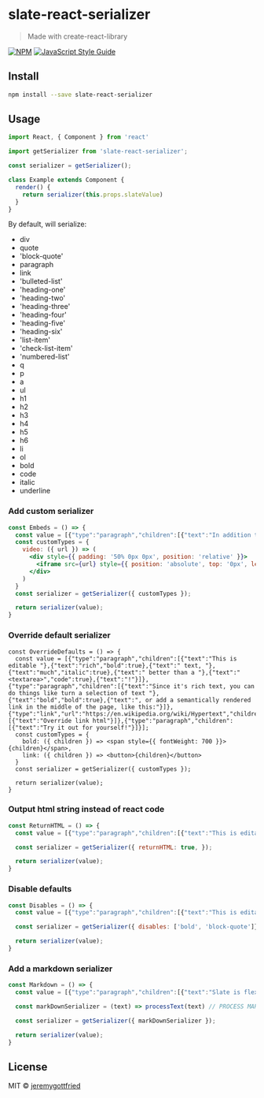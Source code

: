 # slate-react-serializer

> Made with create-react-library

[![NPM](https://img.shields.io/npm/v/slate-react-serializer.svg)](https://www.npmjs.com/package/slate-react-serializer) [![JavaScript Style Guide](https://img.shields.io/badge/code_style-standard-brightgreen.svg)](https://standardjs.com)

## Install

```bash
npm install --save slate-react-serializer
```

## Usage

```jsx
import React, { Component } from 'react'

import getSerializer from 'slate-react-serializer';

const serializer = getSerializer();

class Example extends Component {
  render() {
    return serializer(this.props.slateValue)
  }
}
```

By default, will serialize:
- div
- quote
- 'block-quote'
- paragraph
- link
- 'bulleted-list'
- 'heading-one'
- 'heading-two'
- 'heading-three'
- 'heading-four'
- 'heading-five'
- 'heading-six'
- 'list-item'
- 'check-list-item'
- 'numbered-list'
- q
- p
- a
- ul
- h1
- h2
- h3
- h4
- h5
- h6
- li
- ol
- bold
- code
- italic
- underline

### Add custom serializer
```jsx
const Embeds = () => {
  const value = [{"type":"paragraph","children":[{"text":"In addition to simple image nodes, you can actually create complex embedded nodes. For example, this one contains an input element that lets you change the video being rendered!"}]},{"type":"video","url":"https://player.vimeo.com/video/26689853","children":[{"text":""}]},{"type":"paragraph","children":[{"text":"Try it out! This editor is built to handle Vimeo embeds, but you could handle any type."}]}]
  const customTypes = {
    video: ({ url }) => (
      <div style={{ padding: '50% 0px 0px', position: 'relative' }}>
        <iframe src={url} style={{ position: 'absolute', top: '0px', left: '0px', width: '100%', height: '100%' }} />
      </div>
    )
  }
  const serializer = getSerializer({ customTypes });

  return serializer(value);
}
```

### Override default serializer
```
const OverrideDefaults = () => {
  const value = [{"type":"paragraph","children":[{"text":"This is editable "},{"text":"rich","bold":true},{"text":" text, "},{"text":"much","italic":true},{"text":" better than a "},{"text":"<textarea>","code":true},{"text":"!"}]},{"type":"paragraph","children":[{"text":"Since it's rich text, you can do things like turn a selection of text "},{"text":"bold","bold":true},{"text":", or add a semantically rendered link in the middle of the page, like this:"}]},{"type":"link","url":"https://en.wikipedia.org/wiki/Hypertext","children":[{"text":"Override link html"}]},{"type":"paragraph","children":[{"text":"Try it out for yourself!"}]}];
  const customTypes = {
    bold: ({ children }) => <span style={{ fontWeight: 700 }}>{children}</span>,
    link: ({ children }) => <button>{children}</button>
  }
  const serializer = getSerializer({ customTypes });

  return serializer(value);
}
```

### Output html string instead of react code
```jsx
const ReturnHTML = () => {
  const value = [{"type":"paragraph","children":[{"text":"This is editable "},{"text":"rich","bold":true},{"text":" text, "},{"text":"much","italic":true},{"text":" better than a "},{"text":"<textarea>","code":true},{"text":"!"}]},{"type":"paragraph","children":[{"text":"Since it's rich text, you can do things like turn a selection of text "},{"text":"bold","bold":true},{"text":", or add a semantically rendered block quote in the middle of the page, like this:"}]},{"type":"block-quote","children":[{"text":"A wise quote."}]},{"type":"paragraph","children":[{"text":"Try it out for yourself!"}]}];

  const serializer = getSerializer({ returnHTML: true, });

  return serializer(value);
}
```

### Disable defaults
```jsx
const Disables = () => {
  const value = [{"type":"paragraph","children":[{"text":"This is editable "},{"text":"rich","bold":true},{"text":" text, "},{"text":"much","italic":true},{"text":" better than a "},{"text":"<textarea>","code":true},{"text":"!"}]},{"type":"paragraph","children":[{"text":"Since it's rich text, you can do things like turn a selection of text "},{"text":"bold","bold":true},{"text":", or add a semantically rendered block quote in the middle of the page, like this:"}]},{"type":"block-quote","children":[{"text":"A wise quote."}]},{"type":"paragraph","children":[{"text":"Try it out for yourself!"}]}];

  const serializer = getSerializer({ disables: ['bold', 'block-quote']});

  return serializer(value);
}
```

### Add a markdown serializer
```jsx
const Markdown = () => {
  const value = [{"type":"paragraph","children":[{"text":"Slate is flexible enough to add **decorations** that can format text based on its content. For example, this editor has **Markdown** preview decorations on it, to make it _dead_ simple to make an editor with built-in Markdown previewing."}]},{"type":"paragraph","children":[{"text":"## Try it out!"}]},{"type":"paragraph","children":[{"text":"Try it out for yourself!"}]}]

  const markDownSerializer = (text) => processText(text) // PROCESS MARKDOWN TEXT;

  const serializer = getSerializer({ markDownSerializer });

  return serializer(value);
}
```


## License

MIT © [jeremygottfried](https://github.com/jeremygottfried)
